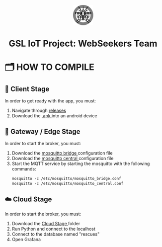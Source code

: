 <!-- Improved compatibility of back to top link: See: https://github.com/ErnoMitrovic/WebSeekers/pull/73 -->
<a name="readme-top"></a>
<!--
*** Thanks for checking out the WebSeekers. If you have a suggestion
*** that would make this better, please fork the repo and create a pull request
*** or simply open an issue with the tag "enhancement".
*** Don't forget to give the project a star!
*** Thanks again! Now go create something AMAZING! :D
-->

<p align="center"> <img src="https://github.com/ErnoMitrovic/WebSeekers/blob/main/fig/WS_logo.png" alt="WebSeekers Logo" width="65"></a></p>

<h1 align="center">GSL IoT Project: WebSeekers Team</h1>

<!-- PROJECT SHIELDS -->
<!--
*** I'm using markdown "reference style" links for readability.
*** Reference links are enclosed in brackets [ ] instead of parentheses ( ).
*** See the bottom of this document for the declaration of the reference variables
*** for contributors-url, forks-url, etc. This is an optional, concise syntax you may use.
*** https://www.markdownguide.org/basic-syntax/#reference-style-links
-->

<!-- ABOUT THE PROJECT -->
# 🗂️ HOW TO COMPILE <a name = "about-the-project"></a>

## :iphone: Client Stage
In order to get ready with the app, you must: 
 <ol>
  <li>Navigate through <a href="https://github.com/ErnoMitrovic/WebSeekers/releases" target="_blank"> releases </a></li>
  <li>Download the <a href="https://github.com/ErnoMitrovic/WebSeekers/releases/download/v1.0.0-beta/app-debug.apk" target="_blank"> .apk </a>into an android device</li>
</ol>

## :vibration_mode: Gateway / Edge Stage
In order to start the broker, you must: 
 <ol>
  <li>Download the <a href="https://github.com/ErnoMitrovic/WebSeekers/releases/download/v1.0.0-beta/mosquitto_bridge.conf" target="_blank"> mosquitto bridge </a>configuration file</li>
 <li>Download the <a href="https://github.com/ErnoMitrovic/WebSeekers/releases/download/v1.0.0-beta/mosquitto_central.conf" target="_blank"> mosquitto central </a>configuration file </li>
  <li>Start the MQTT service by starting the mosquitto with the following commands: </li>
 
 ```
 mosquitto -c /etc/mosquitto/mosquitto_bridge.conf
 mosquitto -c /etc/mosquitto/mosquitto_central.conf
 ```
 
</ol>

## :cloud: Cloud Stage
In order to start the broker, you must: 
 <ol>
  <li>Download the <a href="https://github.com/ErnoMitrovic/WebSeekers/releases/download/v1.0.0-beta/mosquitto_bridge.conf" target="_blank"> Cloud Stage </a>folder</li>
 <li>Run Python and connect to the localhost</li>
 <li>Connect to the database named "rescues"</li>
 <li>Open Grafana</li>
</ol>
